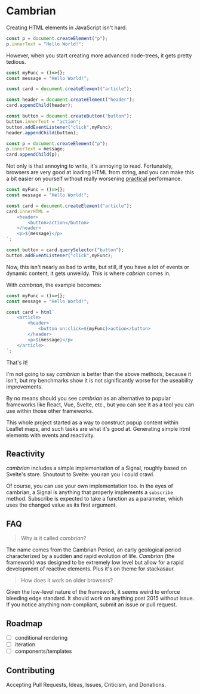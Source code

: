 # Cambrian
Creating HTML elements in JavaScript isn't hard.

```js
const p = document.createElement("p");
p.innerText = "Hello World!";
```

However, when you start creating more advanced node-trees, it gets pretty tedious.

```js
const myFunc = ()=>{};
const message = "Hello World!";

const card = document.createElement("article");

const header = document.createElement("header");
card.appendChild(header);

const button = document.createButton("button");
button.innerText = "action";
button.addEventListener("click",myFunc);
header.appendChild(button);

const p = document.createElement("p");
p.innerText = message;
card.appendChild(p);

```

Not only is that annoying to write, it's annoying to read. Fortunately, browsers are very good at loading HTML from string, and you can make this a bit easier on yourself without really worsening <u title="">practical</u> performance.

```js
const myFunc = ()=>{};
const message = "Hello World!";

const card = document.createElement("article");
card.innerHTML = `
    <header>
        <button>action</button>
    </header>
    <p>${message}</p>
`;

const button = card.querySelector("button");
button.addEventListener("click",myFunc);
```

Now, this isn't nearly as bad to write, but still, if you have a lot of events or dynamic content, it gets unweildy. This is where _cabrian_ comes in.

With _cambrian_, the example becomes:

```js
const myFunc = ()=>{};
const message = "Hello World!";

const card = html`
    <article>
        <header>
            <button on:click=${myFunc}>action</button>
        </header>
        <p>${message}</p> 
    </article>
`;
```

That's it!

I'm not going to say _cambrian_ is better than the above methods, because it isn't, but my benchmarks show it is not significantly worse for the useability improvements.

By no means should you see _cambrian_ as an alternative to popular frameworks like React, Vue, Svelte, etc., but you can see it as a tool you can use within those other frameworks. 

This whole project started as a way to construct popup content within Leaflet maps, and such tasks are what it's good at. Generating simple html elements with events and reactivity.

## Reactivity
_cambrian_ includes a simple implementation of a Signal, roughly based on Svelte's store. Shoutout to Svelte: you ran you I could crawl.

Of course, you can use your own implementation too. In the eyes of cambrian, a Signal is anything that properly implements a `subscribe` method. Subscribe is expected to take a function as a parameter, which uses the changed value as its first argument.

## FAQ
> Why is it called _cambrian_?

The name comes from the Cambrian Period, an early geological period characterized by a sudden and rapid evolution of life. _Cambrian_ (the framework) was designed to be extremely low level but allow for a rapid development of reactive elements. Plus it's on theme for stackasaur.

> How does it work on older browsers?

Given the low-level nature of the framework, it seems weird to enforce bleeding edge standard. It should work on anything post 2015 without issue. If you notice anything non-compliant, submit an issue or pull request.

## Roadmap
 - [ ] conditional rendering
 - [ ] iteration
 - [ ] components/templates

## Contributing

Accepting Pull Requests, Ideas, Issues, Criticism, and Donations.